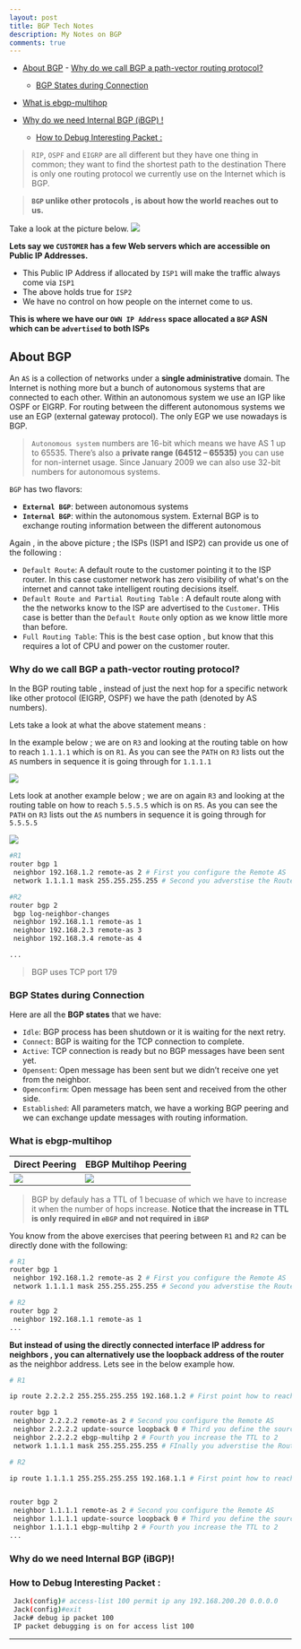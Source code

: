 ```yaml
---
layout: post
title: BGP Tech Notes
description: My Notes on BGP
comments: true
---
```





- [About BGP](#about-bgp)
		- [Why do we call BGP a path-vector routing protocol?](#why-do-we-call-bgp-a-path-vector-routing-protocol)

	- [BGP States during Connection](#bgp-states-during-connection)
- [What is ebgp-multihop](#what-is-ebgp-multihop)

- [Why do we need Internal BGP (iBGP) !](#why-do-we-need-internal-bgp-ibgp)
	- [How to Debug Interesting Packet :](#how-to-debug-interesting-packet-)




> `RIP`, `OSPF` and `EIGRP` are all different but they have one thing in common; they want to find the shortest path to the destination
> There is only one routing protocol we currently use on the Internet which is BGP.


  > **`BGP` unlike other protocols , is about how the world reaches out to us.**

Take a look at the picture below.
![](assets/markdown-img-paste-20190804122804780.png)

**Lets say we `CUSTOMER` has a few Web servers which are accessible on Public IP Addresses.**
- This Public IP Address if allocated by `ISP1` will make the traffic always come via `ISP1`
- The above holds true for `ISP2`
- We have no control on how people on the internet come to us.

**This is where we have our `OWN IP Address` space allocated a `BGP` ASN which can be `advertised` to both ISPs**



## About BGP


An `AS` is a collection of networks under a **single administrative** domain. The Internet is nothing more but a bunch of autonomous systems that are connected to each other. Within an autonomous system we use an IGP like OSPF or EIGRP. For routing between the different autonomous systems we use an EGP (external gateway protocol). The only EGP we use nowadays is BGP.

> `Autonomous system` numbers are 16-bit which means we have AS 1 up to 65535. There’s also a **private range (64512 – 65535)** you can use for non-internet usage. Since January 2009 we can also use 32-bit numbers for autonomous systems.

`BGP` has two flavors:
- **`External BGP`**: between autonomous systems
- **`Internal BGP`**: within the autonomous system.
External BGP is to exchange routing information between the different autonomous

Again , in the above picture ; the ISPs (ISP1 and ISP2) can provide us one of the following :

- `Default Route`: A default route to the customer pointing it to the ISP router. In this case customer network has zero visibility of what's on the internet and cannot take intelligent routing decisions itself.
- `Default Route and Partial Routing Table` : A default route along with the the networks know to the ISP are advertised to the `Customer`. THis case is better than the `Default Route` only option as we know little more than before.
- `Full Routing Table`: This is the best case option , but know that this requires a lot of CPU and power on the customer router.

### Why do we call BGP a path-vector routing protocol?

In the BGP routing table , instead of just the next hop for a specific network like other protocol (EIGRP, OSPF) we have the path (denoted by AS numbers).

Lets take a look at what the above statement means :

In the example below ; we are on `R3` and looking at the routing table on how to reach `1.1.1.1` which is on `R1`. As you can see the `PATH` on `R3` lists out the `AS` numbers in sequence it is going through for `1.1.1.1`

![](assets/markdown-img-paste-20190804141400889.png)

Lets look at another example below ; we are on again `R3` and looking at the routing table on how to reach `5.5.5.5` which is on `R5`. As you can see the `PATH` on `R3` lists out the `AS` numbers in sequence it is going through for `5.5.5.5`

![](assets/markdown-img-paste-20190804141431396.png)

```sh
#R1
router bgp 1
 neighbor 192.168.1.2 remote-as 2 # First you configure the Remote AS
 network 1.1.1.1 mask 255.255.255.255 # Second you adverstise the Route into BGP

#R2
router bgp 2
 bgp log-neighbor-changes
 neighbor 192.168.1.1 remote-as 1
 neighbor 192.168.2.3 remote-as 3
 neighbor 192.168.3.4 remote-as 4

...

```


> BGP uses TCP port 179


### BGP States during Connection
Here are all the **BGP states** that we have:

- `Idle`: BGP process has been shutdown or it is waiting for the next retry.
- `Connect`: BGP is waiting for the TCP connection to complete.
- `Active`: TCP connection is ready but no BGP messages have been sent yet.
- `Opensent`: Open message has been sent but we didn’t receive one yet from the
neighbor.
- `Openconfirm`: Open message has been sent and received from the other side.
- `Established`: All parameters match, we have a working BGP peering and we can
exchange update messages with routing information.


### What is ebgp-multihop

| Direct Peering   |  EBGP Multihop Peering |
|---|---|
|   ![](assets/markdown-img-paste-20190804145117107.png)   |   ![](assets/markdown-img-paste-20190804145139645.png) |

> BGP by defauly has a TTL of 1 becuase of which we have to increase it when the number of hops increase. **Notice that the increase in TTL is only required in `eBGP` and not required in `iBGP`**

You know from the above exercises that peering between `R1` and `R2` can be directly done with the following:

```sh
# R1
router bgp 1
 neighbor 192.168.1.2 remote-as 2 # First you configure the Remote AS
 network 1.1.1.1 mask 255.255.255.255 # Second you adverstise the Route into BGP

# R2
router bgp 2
 neighbor 192.168.1.1 remote-as 1
...

```

**But instead of using the directly connected interface IP address for neighbors , you can alternatively use the loopback address of the router** as the neighbor address. Lets see in the below example how.

```sh
# R1

ip route 2.2.2.2 255.255.255.255 192.168.1.2 # First point how to reach to 2.2.2.2

router bgp 1
 neighbor 2.2.2.2 remote-as 2 # Second you configure the Remote AS
 neighbor 2.2.2.2 update-source loopback 0 # Third you define the source interface where the packets would originate from
 neighbor 2.2.2.2 ebgp-multihp 2 # Fourth you increase the TTL to 2
 network 1.1.1.1 mask 255.255.255.255 # FInally you adverstise the Route into BGP

# R2

ip route 1.1.1.1 255.255.255.255 192.168.1.1 # First point how to reach to 1.1.1.1


router bgp 2
 neighbor 1.1.1.1 remote-as 2 # Second you configure the Remote AS
 neighbor 1.1.1.1 update-source loopback 0 # Third you define the source interface where the packets would originate from
 neighbor 1.1.1.1 ebgp-multihp 2 # Fourth you increase the TTL to 2
...

```



### Why do we need Internal BGP (iBGP)!




### How to Debug Interesting Packet :

```sh
 Jack(config)# access-list 100 permit ip any 192.168.200.20 0.0.0.0
 Jack(config)#exit
 Jack# debug ip packet 100
 IP packet debugging is on for access list 100
```




-------------------------------
